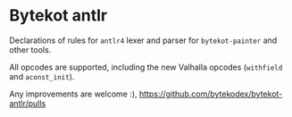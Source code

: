 # Bytekot antlr

Declarations of rules for `antlr4` lexer and parser for `bytekot-painter` and other tools.

All opcodes are supported, including the new Valhalla opcodes (`withfield` and `aconst_init`).

Any improvements are welcome :), https://github.com/bytekodex/bytekot-antlr/pulls